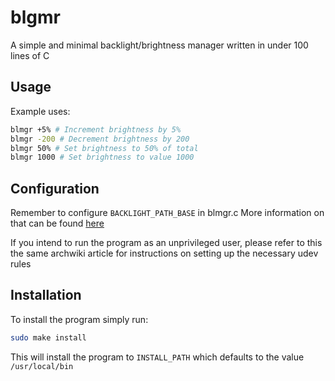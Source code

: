 # blgmr

A simple and minimal backlight/brightness manager written in under 100 lines of C

## Usage
Example uses:
```sh
blmgr +5% # Increment brightness by 5%
blmgr -200 # Decrement brightness by 200
blmgr 50% # Set brightness to 50% of total
blmgr 1000 # Set brightness to value 1000
```

## Configuration
Remember to configure `BACKLIGHT_PATH_BASE` in blmgr.c
More information on that can be found [here](https://wiki.archlinux.org/title/Backlight#ACPI)

If you intend to run the program as an unprivileged user,
please refer to this the same archwiki article for instructions on setting up the necessary udev rules

## Installation
To install the program simply run:
```sh
sudo make install
```
This will install the program to `INSTALL_PATH` which defaults to the value `/usr/local/bin`
